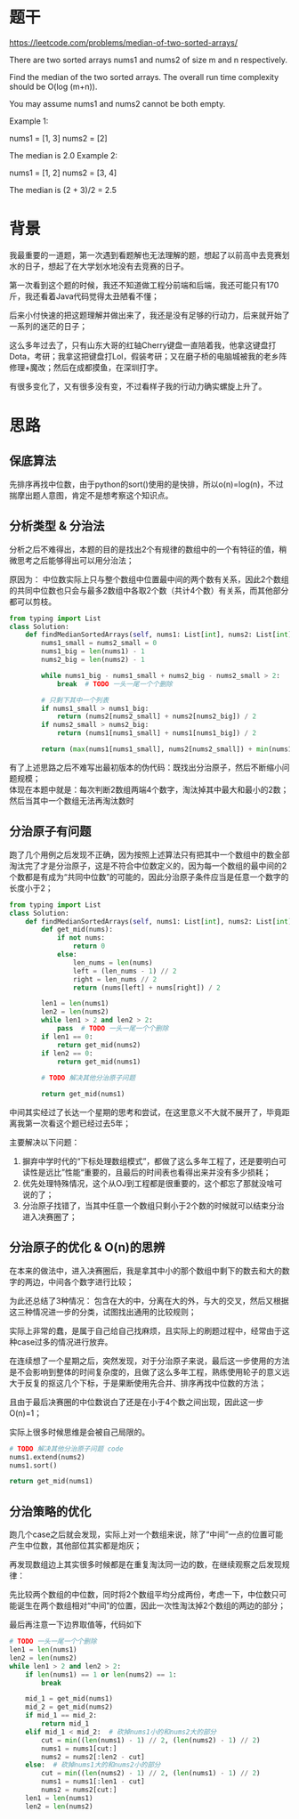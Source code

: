 # 题干
https://leetcode.com/problems/median-of-two-sorted-arrays/

There are two sorted arrays nums1 and nums2 of size m and n respectively.

Find the median of the two sorted arrays. The overall run time complexity should be O(log (m+n)).

You may assume nums1 and nums2 cannot be both empty.

Example 1:

nums1 = [1, 3]
nums2 = [2]

The median is 2.0
Example 2:

nums1 = [1, 2]
nums2 = [3, 4]

The median is (2 + 3)/2 = 2.5

# 背景
我最重要的一道题，第一次遇到看题解也无法理解的题，想起了以前高中去竞赛划水的日子，想起了在大学划水地没有去竞赛的日子。

第一次看到这个题的时候，我还不知道做工程分前端和后端，我还可能只有170斤，我还看着Java代码觉得太丑陋看不懂；

后来小付快速的把这题理解并做出来了，我还是没有足够的行动力，后来就开始了一系列的迷茫的日子；

这么多年过去了，只有山东大哥的红轴Cherry键盘一直陪着我，他拿这键盘打Dota，考研；我拿这把键盘打Lol，假装考研；又在磨子桥的电脑城被我的老乡阵修理+魔改；然后在成都摸鱼，在深圳打字。

有很多变化了，又有很多没有变，不过看样子我的行动力确实螺旋上升了。
# 思路
## 保底算法
先排序再找中位数，由于python的sort()使用的是快排，所以o(n)=log(n)，不过揣摩出题人意图，肯定不是想考察这个知识点。
## 分析类型 & 分治法
分析之后不难得出，本题的目的是找出2个有规律的数组中的一个有特征的值，稍微思考之后能够得出可以用分治法；

原因为： 中位数实际上只与整个数组中位置最中间的两个数有关系，因此2个数组的共同中位数也只会与最多2数组中各取2个数（共计4个数）有关系，而其他部分都可以剪枝。
```python
from typing import List
class Solution:
    def findMedianSortedArrays(self, nums1: List[int], nums2: List[int]) -> float:
        nums1_small = nums2_small = 0
        nums1_big = len(nums1) - 1
        nums2_big = len(nums2) - 1

        while nums1_big - nums1_small + nums2_big - nums2_small > 2:
            break  # TODO 一头一尾一个个删除

        # 只剩下其中一个列表
        if nums1_small > nums1_big:
            return (nums2[nums2_small] + nums2[nums2_big]) / 2
        if nums2_small > nums2_big:
            return (nums1[nums1_small] + nums1[nums1_big]) / 2

        return (max(nums1[nums1_small], nums2[nums2_small]) + min(nums1[nums1_big], nums2[nums2_big])) / 2

```
有了上述思路之后不难写出最初版本的伪代码：既找出分治原子，然后不断缩小问题规模；  
体现在本题中就是：每次判断2数组两端4个数字，淘汰掉其中最大和最小的2数；然后当其中一个数组无法再淘汰数时
## 分治原子有问题
跑了几个用例之后发现不正确，因为按照上述算法只有把其中一个数组中的数全部淘汰完了才是分治原子，这是不符合中位数定义的，因为每一个数组的最中间的2个数都是有成为“共同中位数”的可能的，因此分治原子条件应当是任意一个数字的长度小于2；
```python
from typing import List
class Solution:
    def findMedianSortedArrays(self, nums1: List[int], nums2: List[int]) -> float:
        def get_mid(nums):
            if not nums:
                return 0
            else:
                len_nums = len(nums)
                left = (len_nums - 1) // 2
                right = len_nums // 2
                return (nums[left] + nums[right]) / 2

        len1 = len(nums1)
        len2 = len(nums2)
        while len1 > 2 and len2 > 2:
            pass  # TODO 一头一尾一个个删除
        if len1 == 0:
            return get_mid(nums2)
        if len2 == 0:
            return get_mid(nums1)
        
        # TODO 解决其他分治原子问题

        return get_mid(nums1)
```
中间其实经过了长达一个星期的思考和尝试，在这里意义不大就不展开了，毕竟距离我第一次看这个题已经过去5年；

主要解决以下问题：
1. 摒弃中学时代的“下标处理数组模式”，都做了这么多年工程了，还是要明白可读性是远比”性能“重要的，且最后的时间表也看得出来并没有多少损耗；
2. 优先处理特殊情况，这个从OJ到工程都是很重要的，这个都忘了那就没啥可说的了；
3. 分治原子找错了，当其中任意一个数组只剩小于2个数的时候就可以结束分治进入决赛圈了；

## 分治原子的优化 & O(n)的思辨
在本来的做法中，进入决赛圈后，我是拿其中小的那个数组中剩下的数去和大的数字的两边，中间各个数字进行比较；

为此还总结了3种情况： 包含在大的中，分离在大的外，与大的交叉，然后又根据这三种情况进一步的分类，试图找出通用的比较规则；

实际上非常的蠢，是属于自己给自己找麻烦，且实际上的刷题过程中，经常由于这种case过多的情况进行放弃。

在连续想了一个星期之后，突然发现，对于分治原子来说，最后这一步使用的方法是不会影响到整体的时间复杂度的，且做了这么多年工程，熟练使用轮子的意义远大于反复的抠这几个下标，于是果断使用先合并、排序再找中位数的方法；

且由于最后决赛圈的中位数说白了还是在小于4个数之间出现，因此这一步O(n)=1；

实际上很多时候思维是会被自己局限的。
```python
# TODO 解决其他分治原子问题 code
nums1.extend(nums2)
nums1.sort()

return get_mid(nums1)
```

## 分治策略的优化
跑几个case之后就会发现，实际上对一个数组来说，除了“中间”一点的位置可能产生中位数，其他部位其实都是炮灰；

再发现数组边上其实很多时候都是在重复淘汰同一边的数，在继续观察之后发现规律：

先比较两个数组的中位数，同时将2个数组平均分成两份，考虑一下，中位数只可能诞生在两个数组相对“中间”的位置，因此一次性淘汰掉2个数组的两边的部分；

最后再注意一下边界取值等，代码如下
```python
# TODO 一头一尾一个个删除
len1 = len(nums1)
len2 = len(nums2)
while len1 > 2 and len2 > 2:
    if len(nums1) == 1 or len(nums2) == 1:
        break

    mid_1 = get_mid(nums1)
    mid_2 = get_mid(nums2)
    if mid_1 == mid_2:
        return mid_1
    elif mid_1 < mid_2:  # 砍掉nums1小的和nums2大的部分
        cut = min((len(nums1) - 1) // 2, (len(nums2) - 1) // 2)
        nums1 = nums1[cut:]
        nums2 = nums2[:len2 - cut]
    else:  # 砍掉nums1大的和nums2小的部分
        cut = min((len(nums2) - 1) // 2, (len(nums1) - 1) // 2)
        nums1 = nums1[:len1 - cut]
        nums2 = nums2[cut:]
    len1 = len(nums1)
    len2 = len(nums2)

```
